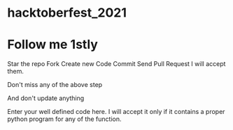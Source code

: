 # hacktoberfest_2021
# Follow me 1stly
Star the repo
Fork 
Create new Code
Commit 
Send Pull Request 
I will accept them. 

Don't miss any of the above step 

And don't update anything

Enter your well defined code here.
I will accept it only if it contains a proper python program for any of the function.
